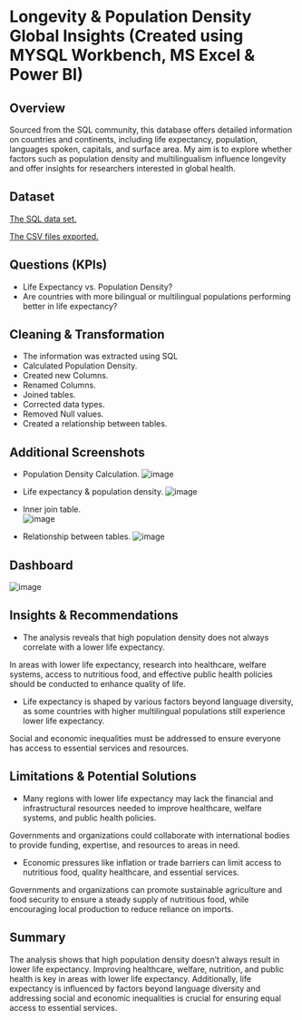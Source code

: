 # Longevity & Population Density Global Insights (Created using MYSQL Workbench, MS Excel & Power BI)

## Overview
Sourced from the SQL community, this database offers detailed information on countries and continents, including life expectancy, population, languages spoken, capitals, and surface area. My aim is to explore whether factors such as population density and multilingualism influence longevity and offer insights for researchers interested in global health.

## Dataset
<a href="https://github.com/JJAnalytics/Longevity-Population-Density-Global-Insights-/blob/main/sakila-data.sql">The SQL data set.</a>

<a href="https://github.com/JJAnalytics/Longevity-Population-Density-Global-Insights-/blob/main/Extracted%20Tables.xlsx">The CSV files exported.</a> 


## Questions (KPIs)
-	Life Expectancy vs. Population Density?
-	Are countries with more bilingual or multilingual populations performing better in life expectancy?

## Cleaning & Transformation
-	The information was extracted using SQL
-	Calculated Population Density.
-	Created new Columns.
-	Renamed Columns.
-	Joined tables.
-	Corrected data types.
-	Removed Null values.
-	Created a relationship between tables.

## Additional Screenshots
- Population Density Calculation.
![image](https://github.com/user-attachments/assets/1040114d-2b8f-463f-b209-79d5405efa26)

- Life expectancy & population density.
![image](https://github.com/user-attachments/assets/c80fd37c-ec57-4dcf-ae15-0d221865d110)

- Inner join table.  
![image](https://github.com/user-attachments/assets/0ebfeb53-b7af-4f98-b7f6-ecffe2e053c8)

- Relationship between tables.
![image](https://github.com/user-attachments/assets/84472444-1752-43cf-9e33-3c188e5ac12a)
  

## Dashboard
![image](https://github.com/user-attachments/assets/a27571ab-776e-477b-83ed-00e8d52cb780)


## Insights & Recommendations
- The analysis reveals that high population density does not always correlate with a lower life expectancy.

In areas with lower life expectancy, research into healthcare, welfare systems, access to nutritious food, and effective public health policies should be conducted to enhance quality of life.

- Life expectancy is shaped by various factors beyond language diversity, as some countries with higher multilingual populations still experience lower life expectancy.

Social and economic inequalities must be addressed to ensure everyone has access to essential services and resources.

## Limitations & Potential Solutions
- Many regions with lower life expectancy may lack the financial and infrastructural resources needed to improve healthcare, welfare systems, and public health policies.

Governments and organizations could collaborate with international bodies to provide funding, expertise, and resources to areas in need.

- Economic pressures like inflation or trade barriers can limit access to nutritious food, quality healthcare, and essential services.

Governments and organizations can promote sustainable agriculture and food security to ensure a steady supply of nutritious food, while encouraging local production to reduce reliance on imports.

## Summary
The analysis shows that high population density doesn’t always result in lower life expectancy. Improving healthcare, welfare, nutrition, and public health is key in areas with lower life expectancy. Additionally, life expectancy is influenced by factors beyond language diversity and addressing social and economic inequalities is crucial for ensuring equal access to essential services.



